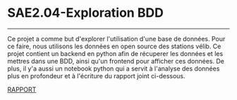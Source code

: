 # SAE2.04-Exploration BDD
---
Ce projet a comme but d'explorer l'utilisation d'une base de données. Pour ce faire, nous utilisons les données en open source des stations vélib.
Ce projet contient un backend en python afin de récuperer les données et les mettres dans une BDD, ainsi qu'un frontend pour afficher ces données.
De plus, il y'a aussi un notebook python qui a servit à l'analyse des données plus en profondeur et à l'écriture du rapport joint ci-dessous.

[RAPPORT](https://github.com/WinteruOfficiel/SAE2.04-EXPLOBDD/blob/main/SAE204_RAPPORT.pdf)
